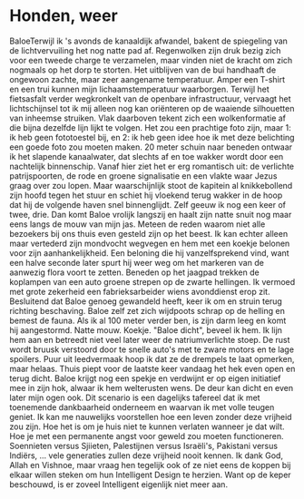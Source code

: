 # Honden, weer

BaloeTerwijl ik 's avonds de kanaaldijk afwandel, bakent de spiegeling van de lichtvervuiling het nog natte pad af. Regenwolken zijn druk bezig zich voor een tweede charge te verzamelen, maar vinden niet de kracht om zich nogmaals op het dorp te storten. Het uitblijven van de bui handhaaft de ongewoon zachte, maar zeer aangename temperatuur. Amper een T-shirt en een trui kunnen mijn lichaamstemperatuur waarborgen.
Terwijl het fietsasfalt verder wegkronkelt van de openbare infrastructuur, vervaagt het lichtschijnsel tot ik mij alleen nog kan oriënteren op de waaiende silhouetten van inheemse struiken. Vlak daarboven tekent zich een wolkenformatie af die bijna dezelfde lijn lijkt te volgen. Het zou een prachtige foto zijn, maar 1: ik heb geen fototoestel bij, en 2: ik heb geen idee hoe ik met deze belichting een goede foto zou moeten maken.
20 meter schuin naar beneden ontwaar ik het slapende kanaalwater, dat slechts af en toe wakker wordt door een nachtelijk binnenschip. Vanaf hier ziet het er erg romantisch uit: de verlichte patrijspoorten, de rode en groene signalisatie en een vlakte waar Jezus graag over zou lopen. Maar waarschijnlijk stoot de kapitein al knikkebollend zijn hoofd tegen het stuur en schiet hij vloekend terug wakker in de hoop dat hij de volgende haven snel binnenglijdt. Zelf geeuw ik nog een keer of twee, drie.
Dan komt Baloe vrolijk langszij en haalt zijn natte snuit nog maar eens langs de mouw van mijn jas. Meteen de reden waarom niet alle bezoekers bij ons thuis even gesteld zijn op het beest. Ik kan echter alleen maar vertederd zijn mondvocht wegvegen en hem met een koekje belonen voor zijn aanhankelijkheid. Een beloning die hij vanzelfsprekend vind, want een halve seconde later spurt hij weer weg om het markeren van de aanwezig flora voort te zetten.
Beneden op het jaagpad trekken de koplampen van een auto groene strepen op de zwarte hellingen. Ik vermoed met grote zekerheid een fabrieksarbeider wiens avonddienst erop zit. Besluitend dat Baloe genoeg gewandeld heeft, keer ik om en struin terug richting beschaving. Baloe zelf zet zich wijdpoots schrap op de helling en bemest de fauna. Als ik al 100 meter verder ben, is zijn darm leeg en komt hij aangestormd. Natte mouw. Koekje.
"Baloe dicht", beveel ik hem. Ik lijn hem aan en betreedt niet veel later weer de natriumverlichte stoep. De rust wordt bruusk verstoord door te snelle auto's met te zware motors en te lage spoilers. Puur uit leedvermaak hoop ik dat ze de drempels te laat opmerken, maar helaas.
Thuis piept voor de laatste keer vandaag het hek even open en terug dicht. Baloe krijgt nog een spekje en verdwijnt er op eigen initiatief mee in zijn hok, alwaar ik hem welterusten wens. De deur kan dicht en even later mijn ogen ook.
Dit scenario is een dagelijks tafereel dat ik met toenemende dankbaarheid onderneem en waarvan ik met volle teugen geniet. Ik kan me nauwelijks voorstellen hoe een leven zonder deze vrijheid zou zijn. Hoe het is om je huis niet te kunnen verlaten wanneer je dat wilt. Hoe je met een permanente angst voor geweld zou moeten functioneren. Soennieten versus Sjiieten, Palestijnen versus Israëli's, Pakistani versus Indiërs, ... vele generaties zullen deze vrijheid nooit kennen. Ik dank God, Allah en Vishnoe, maar vraag hen tegelijk ook of ze niet eens de koppen bij elkaar willen steken om hun Intelligent Design te herzien. Want op de keper beschouwd, is er zoveel Intelligent eigenlijk niet meer aan.